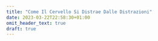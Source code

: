 ```yaml
---
title: "Come Il Cervello Si Distrae Dalle Distrazioni"
date: 2023-03-22T22:58:30+01:00
omit_header_text: true
draft: true
---
```


